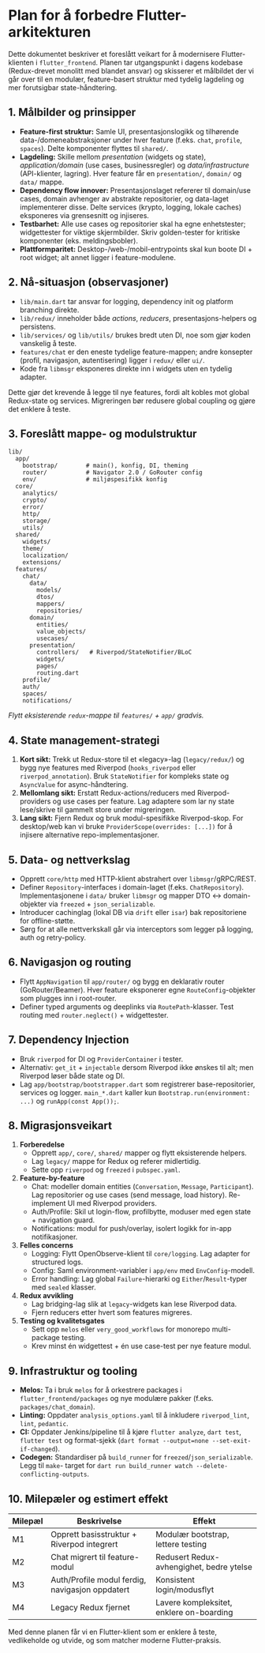 # Plan for å forbedre Flutter-arkitekturen

Dette dokumentet beskriver et foreslått veikart for å modernisere Flutter-klienten i `flutter_frontend`.
Planen tar utgangspunkt i dagens kodebase (Redux-drevet monolitt med blandet ansvar) og skisserer
et målbildet der vi går over til en modulær, feature-basert struktur med tydelig lagdeling og mer
forutsigbar state-håndtering.

## 1. Målbilder og prinsipper

* **Feature-first struktur:** Samle UI, presentasjonslogikk og tilhørende data-/domeneabstraksjoner
  under hver feature (f.eks. `chat`, `profile`, `spaces`). Delte komponenter flyttes til
  `shared/`.
* **Lagdeling:** Skille mellom *presentation* (widgets og state), *application/domain* (use cases,
  businessregler) og *data/infrastructure* (API-klienter, lagring). Hver feature får en
  `presentation/`, `domain/` og `data/` mappe.
* **Dependency flow innover:** Presentasjonslaget refererer til domain/use cases, domain avhenger av
  abstrakte repositorier, og data-laget implementerer disse. Delte services (krypto, logging,
  lokale caches) eksponeres via grensesnitt og injiseres.
* **Testbarhet:** Alle use cases og repositorier skal ha egne enhetstester; widgettester for viktige
  skjermbilder. Skriv golden-tester for kritiske komponenter (eks. meldingsbobler).
* **Plattformparitet:** Desktop-/web-/mobil-entrypoints skal kun boote DI + root widget; alt annet
  ligger i feature-modulene.

## 2. Nå-situasjon (observasjoner)

* `lib/main.dart` tar ansvar for logging, dependency init og platform branching direkte.
* `lib/redux/` inneholder både *actions*, *reducers*, presentasjons-helpers og persistens.
* `lib/services/` og `lib/utils/` brukes bredt uten DI, noe som gjør koden vanskelig å teste.
* `features/chat` er den eneste tydelige feature-mappen; andre konsepter (profil, navigasjon,
  autentisering) ligger i `redux/` eller `ui/`.
* Kode fra `libmsgr` eksponeres direkte inn i widgets uten en tydelig adapter.

Dette gjør det krevende å legge til nye features, fordi alt kobles mot global Redux-state og
services. Migreringen bør redusere global coupling og gjøre det enklere å teste.

## 3. Foreslått mappe- og modulstruktur

```
lib/
  app/
    bootstrap/        # main(), konfig, DI, theming
    router/           # Navigator 2.0 / GoRouter config
    env/              # miljøspesifikk konfig
  core/
    analytics/
    crypto/
    error/
    http/
    storage/
    utils/
  shared/
    widgets/
    theme/
    localization/
    extensions/
  features/
    chat/
      data/
        models/
        dtos/
        mappers/
        repositories/
      domain/
        entities/
        value_objects/
        usecases/
      presentation/
        controllers/   # Riverpod/StateNotifier/BLoC
        widgets/
        pages/
        routing.dart
    profile/
    auth/
    spaces/
    notifications/
```

*Flytt eksisterende `redux`-mappe til `features/` + `app/` gradvis.*

## 4. State management-strategi

1. **Kort sikt:** Trekk ut Redux-store til et «legacy»-lag (`legacy/redux/`) og bygg nye features med
   Riverpod (`hooks_riverpod` eller `riverpod_annotation`). Bruk `StateNotifier` for kompleks state
   og `AsyncValue` for async-håndtering.
2. **Mellomlang sikt:** Erstatt Redux-actions/reducers med Riverpod-providers og use cases per
   feature. Lag adaptere som lar ny state lese/skrive til gammelt store under migreringen.
3. **Lang sikt:** Fjern Redux og bruk modul-spesifikke Riverpod-skop. For desktop/web kan vi bruke
   `ProviderScope(overrides: [...])` for å injisere alternative repo-implementasjoner.

## 5. Data- og nettverkslag

* Opprett `core/http` med HTTP-klient abstrahert over `libmsgr`/gRPC/REST.
* Definer `Repository`-interfaces i domain-laget (f.eks. `ChatRepository`). Implementasjonene i
  `data/` bruker `libmsgr` og mapper DTO ↔ domain-objekter via `freezed` + `json_serializable`.
* Introducer cachinglag (lokal DB via `drift` eller `isar`) bak repositoriene for offline-støtte.
* Sørg for at alle nettverkskall går via interceptors som legger på logging, auth og retry-policy.

## 6. Navigasjon og routing

* Flytt `AppNavigation` til `app/router/` og bygg en deklarativ router (GoRouter/Beamer). Hver
  feature eksponerer egne `RouteConfig`-objekter som plugges inn i root-router.
* Definer typed arguments og deeplinks via `RoutePath`-klasser. Test routing med
  `router.neglect()` + widgettester.

## 7. Dependency Injection

* Bruk `riverpod` for DI og `ProviderContainer` i tester.
* Alternativ: `get_it` + `injectable` dersom Riverpod ikke ønskes til alt; men Riverpod løser både
  state og DI.
* Lag `app/bootstrap/bootstrapper.dart` som registrerer base-repositorier, services og logger.
  `main_*.dart` kaller kun `Bootstrap.run(environment: ...)` og `runApp(const App());`.

## 8. Migrasjonsveikart

1. **Forberedelse**
   * Opprett `app/`, `core/`, `shared/` mapper og flytt eksisterende helpers.
   * Lag `legacy/` mappe for Redux og referer midlertidig.
   * Sette opp `riverpod` og `freezed` i `pubspec.yaml`.
2. **Feature-by-feature**
   * Chat: modeller domain entities (`Conversation`, `Message`, `Participant`). Lag repositorier og
     use cases (send message, load history). Re-implement UI med Riverpod providers.
   * Auth/Profile: Skil ut login-flow, profilbytte, moduser med egen state + navigation guard.
   * Notifications: modul for push/overlay, isolert logikk for in-app notifikasjoner.
3. **Felles concerns**
   * Logging: Flytt OpenObserve-klient til `core/logging`. Lag adapter for structured logs.
   * Config: Saml environment-variabler i `app/env` med `EnvConfig`-modell.
   * Error handling: Lag global `Failure`-hierarki og `Either`/`Result`-typer med `sealed` klasser.
4. **Redux avvikling**
   * Lag bridging-lag slik at `legacy`-widgets kan lese Riverpod data.
   * Fjern reducers etter hvert som features migreres.
5. **Testing og kvalitetsgates**
   * Sett opp `melos` eller `very_good_workflows` for monorepo multi-package testing.
   * Krev minst én widgettest + én use case-test per nye feature modul.

## 9. Infrastruktur og tooling

* **Melos:** Ta i bruk `melos` for å orkestrere packages i `flutter_frontend/packages` og nye
  modulære pakker (f.eks. `packages/chat_domain`).
* **Linting:** Oppdater `analysis_options.yaml` til å inkludere `riverpod_lint`, `lint`, `pedantic`.
* **CI:** Oppdater Jenkins/pipeline til å kjøre `flutter analyze`, `dart test`, `flutter test` og
  format-sjekk (`dart format --output=none --set-exit-if-changed`).
* **Codegen:** Standardiser på `build_runner` for `freezed`/`json_serializable`. Legg til `make`-
  target for `dart run build_runner watch --delete-conflicting-outputs`.

## 10. Milepæler og estimert effekt

| Milepæl | Beskrivelse | Effekt |
| ------- | ----------- | ------ |
| M1 | Opprett basisstruktur + Riverpod integrert | Modulær bootstrap, lettere testing |
| M2 | Chat migrert til feature-modul | Redusert Redux-avhengighet, bedre ytelse |
| M3 | Auth/Profile modul ferdig, navigasjon oppdatert | Konsistent login/modusflyt |
| M4 | Legacy Redux fjernet | Lavere kompleksitet, enklere on-boarding |

Med denne planen får vi en Flutter-klient som er enklere å teste, vedlikeholde og utvide, og som
matcher moderne Flutter-praksis.
